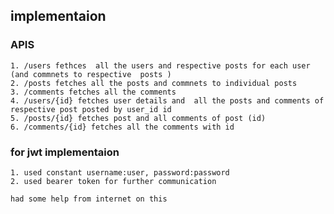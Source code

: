 
## implementaion
### APIS
	1. /users fethces  all the users and respective posts for each user  (and commnets to respective  posts )
	2. /posts fetches all the posts and commnets to individual posts
	3. /comments fetches all the comments
	4. /users/{id} fetches user details and  all the posts and comments of respective post posted by user_id id
	5. /posts/{id} fetches post and all comments of post (id)
	6. /comments/{id} fetches all the comments with id 

### for jwt implementaion 
	1. used constant username:user, password:password
	2. used bearer token for further communication

	had some help from internet on this
